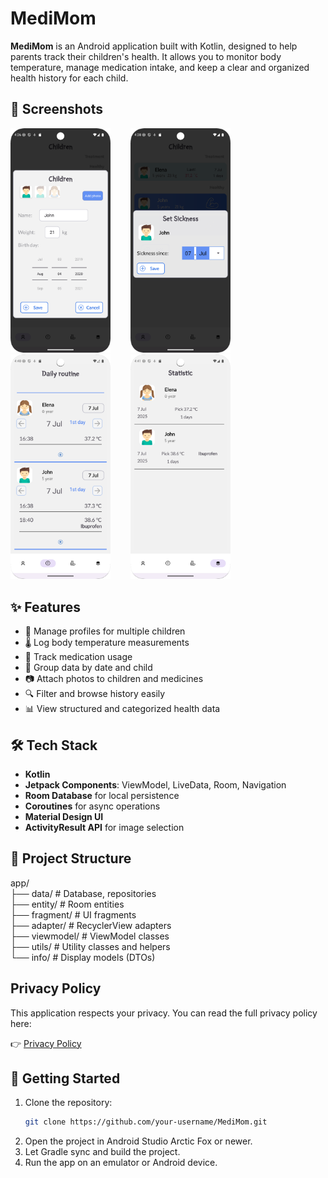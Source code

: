 # MediMom

**MediMom** is an Android application built with Kotlin, designed to help parents track their children's health. It allows you to monitor body temperature, manage medication intake, and keep a clear and organized health history for each child.

## 📱 Screenshots

<img src="screenshots/screenshot_01.png" width="160" alt="Children screen" />&nbsp;&nbsp;&nbsp;&nbsp;&nbsp;&nbsp;&nbsp;&nbsp;<img src="screenshots/screenshot_02.png" width="160" alt="Sickness screen" />&nbsp;&nbsp;&nbsp;&nbsp;&nbsp;&nbsp;&nbsp;&nbsp;<img src="screenshots/screenshot_03.png" width="160" alt="Daily routine screen" />&nbsp;&nbsp;&nbsp;&nbsp;&nbsp;&nbsp;&nbsp;&nbsp;<img src="screenshots/screenshot_04.png" width="160" alt="Statistic screen" />

## ✨ Features

- 👶 Manage profiles for multiple children
- 🌡️ Log body temperature measurements
- 💊 Track medication usage
- 📆 Group data by date and child
- 📷 Attach photos to children and medicines
- 🔍 Filter and browse history easily
- 📊 View structured and categorized health data

## 🛠 Tech Stack

- **Kotlin**
- **Jetpack Components**: ViewModel, LiveData, Room, Navigation
- **Room Database** for local persistence
- **Coroutines** for async operations
- **Material Design UI**
- **ActivityResult API** for image selection

## 📁 Project Structure

app/  
  ├── data/ # Database, repositories<br>
  ├── entity/ # Room entities<br>
  ├── fragment/ # UI fragments<br>
  ├── adapter/ # RecyclerView adapters<br>
  ├── viewmodel/ # ViewModel classes<br>
  ├── utils/ # Utility classes and helpers<br>
  └── info/ # Display models (DTOs)<br>

## Privacy Policy

This application respects your privacy. You can read the full privacy policy here:

👉 [Privacy Policy](./privacy-policy.html)

## 🚀 Getting Started

1. Clone the repository:
   ```bash
   git clone https://github.com/your-username/MediMom.git
   ```
2. Open the project in Android Studio Arctic Fox or newer.
3. Let Gradle sync and build the project.
4. Run the app on an emulator or Android device.
